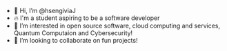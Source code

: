 - 👋 Hi, I’m @hsengiviaJ
- 🔥 I'm a student aspiring to be a software developer
- 👀 I’m interested in open source software, cloud computing and services, Quantum Computaion and Cybersecurity!
- 💞️ I’m looking to collaborate on fun projects!

<!---
hsengiviaJ/hsengiviaJ is a ✨ special ✨ repository because its `README.md` (this file) appears on your GitHub profile.
You can click the Preview link to take a look at your changes.
--->

